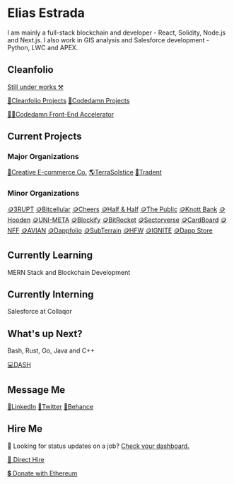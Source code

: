 # Elias Estrada
I am mainly a full-stack blockchain and developer - React, Solidity, Node.js and Next.js.
I also work in GIS analysis and Salesforce development - Python, LWC and APEX.

## Cleanfolio
[Still under works ⚒️](https://elicharlese-cleanfolio.vercel.app/)

[📂Cleanfolio Projects](https://app.zenhub.com/workspaces/cleanfolio-626b5a88d349c5001e31e2b4/board?repos=493495279,534392576,534393342)
[📂Codedamn Projects](https://app.zenhub.com/workspaces/codedamn-projects-63517aa77c4c8c6cf7ea5264)

[👨‍💻Codedamn Front-End Accelerator](https://codedamn.com/user/eliasestradac)

## Current Projects
### Major Organizations
[🛒Creative E-commerce Co.](https://github.com/Creative-Ecommerce-Co)
[🌎TerraSolstice](https://github.com/TerraSolstice)
[🔐Tradent](https://github.com/Tradent)

### Minor Organizations
[🪙3RUPT](https://github.com/3rupt)
[🪙Bitcellular](https://github.com/Bitcellular)
[🪙Cheers](https://github.com/Cheers-Browser)
[🪙Half & Half](https://github.com/Half-Half-1)
[🪙The Public](https://github.com/The-Public-3-0)
[🪙Knott Bank](https://github.com/Knott-Bank)
[🪙Hooden](https://github.com/Hooden-1)
[🪙UNI-META](https://github.com/UNI-META)
[🪙Blockify](https://github.com/Blockify-1)
[🪙BitRocket](https://github.com/BitRockets)
[🪙Sectorverse](https://github.com/Sectorverse)
[🪙CardBoard](https://github.com/CardBoard-1)
[🪙NFF](https://github.com/NFF-1)
[🪙AVIAN](https://github.com/AVIAN-1)
[🪙Dappfolio](https://github.com/Dappfolio)
[🪙SubTerrain](https://github.com/SubTerrain)
[🪙HFW](https://github.com/HFW-1)
[🪙IGNITE](https://github.com/IGNITE-1)
[🪙Dapp Store](https://github.com/Dapp-Store-1)

## Currently Learning
MERN Stack and Blockchain Development

## Currently Interning
Salesforce at Collaqor

## What's up Next?
Bash, Rust, Go, Java and C++

[💻DASH](https://github.com/elicharlese/DASH)

## Message Me 
[🔗LinkedIn](linkedin.com/in/eliasestrada/)
[🔗Twitter](https://twitter.com/chaincec)
[🔗Behance](https://www.behance.net/eliasestrada3)

## Hire Me 
🧐 Looking for status updates on a job? [Check your dashboard.](https://elicharlese-cleanfolio.vercel.app/dashboard)

[👋 Direct Hire](https://www.upwork.com/workwith/coachcec)

[💲 Donate with Ethereum](https://en.cryptobadges.io/donate/0xA0E2284C43DbfcFdd0eE468c1b7a331b9B9F9001)
